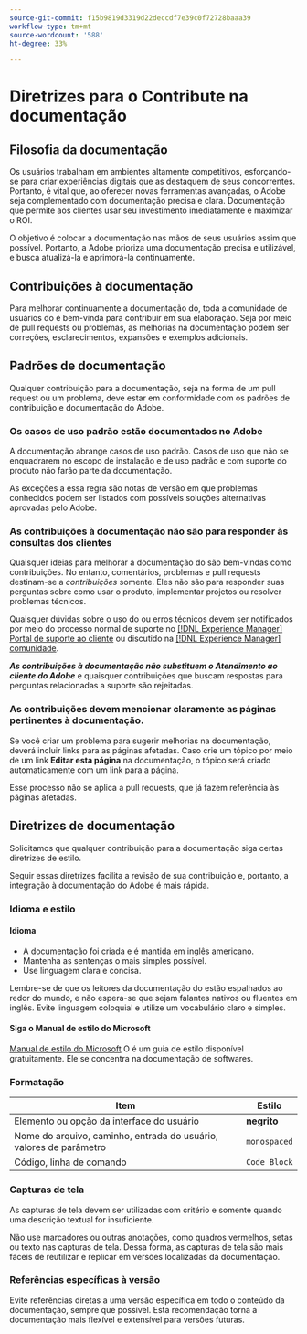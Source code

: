 ```yaml
---
source-git-commit: f15b9819d3319d22deccdf7e39c0f72728baaa39
workflow-type: tm+mt
source-wordcount: '588'
ht-degree: 33%

---
```

# Diretrizes para o Contribute na documentação

## Filosofia da documentação

Os usuários trabalham em ambientes altamente competitivos, esforçando-se para criar experiências digitais que as destaquem de seus concorrentes. Portanto, é vital que, ao oferecer novas ferramentas avançadas, o Adobe seja complementado com documentação precisa e clara. Documentação que permite aos clientes usar seu investimento imediatamente e maximizar o ROI.

O objetivo é colocar a documentação nas mãos de seus usuários assim que possível. Portanto, a Adobe prioriza uma documentação precisa e utilizável, e busca atualizá-la e aprimorá-la continuamente.

## Contribuições à documentação

Para melhorar continuamente a documentação do, toda a comunidade de usuários do é bem-vinda para contribuir em sua elaboração. Seja por meio de pull requests ou problemas, as melhorias na documentação podem ser correções, esclarecimentos, expansões e exemplos adicionais.

## Padrões de documentação

Qualquer contribuição para a documentação, seja na forma de um pull request ou um problema, deve estar em conformidade com os padrões de contribuição e documentação do Adobe.

### Os casos de uso padrão estão documentados no Adobe

A documentação abrange casos de uso padrão. Casos de uso que não se enquadrarem no escopo de instalação e de uso padrão e com suporte do produto não farão parte da documentação.

As exceções a essa regra são notas de versão em que problemas conhecidos podem ser listados com possíveis soluções alternativas aprovadas pelo Adobe.

### As contribuições à documentação não são para responder às consultas dos clientes

Quaisquer ideias para melhorar a documentação do são bem-vindas como contribuições. No entanto, comentários, problemas e pull requests destinam-se a *contribuições* somente. Eles não são para responder suas perguntas sobre como usar o produto, implementar projetos ou resolver problemas técnicos.

Quaisquer dúvidas sobre o uso do ou erros técnicos devem ser notificados por meio do processo normal de suporte no [[!DNL Experience Manager] Portal de suporte ao cliente](https://experienceleague.adobe.com/?support-solution=Experience+Manager&amp;lang=pt-BR#home) ou discutido na [[!DNL Experience Manager] comunidade](https://experienceleaguecommunities.adobe.com/t5/adobe-experience-manager/ct-p/adobe-experience-manager-community?profile.language=pt).

***As contribuições à documentação não substituem o Atendimento ao cliente do Adobe*** e quaisquer contribuições que buscam respostas para perguntas relacionadas a suporte são rejeitadas.

### As contribuições devem mencionar claramente as páginas pertinentes à documentação.

Se você criar um problema para sugerir melhorias na documentação, deverá incluir links para as páginas afetadas. Caso crie um tópico por meio de um link **Editar esta página** na documentação, o tópico será criado automaticamente com um link para a página.

Esse processo não se aplica a pull requests, que já fazem referência às páginas afetadas.

## Diretrizes de documentação

Solicitamos que qualquer contribuição para a documentação siga certas diretrizes de estilo.

Seguir essas diretrizes facilita a revisão de sua contribuição e, portanto, a integração à documentação do Adobe é mais rápida.

### Idioma e estilo

#### Idioma

* A documentação foi criada e é mantida em inglês americano.
* Mantenha as sentenças o mais simples possível.
* Use linguagem clara e concisa.

Lembre-se de que os leitores da documentação do estão espalhados ao redor do mundo, e não espera-se que sejam falantes nativos ou fluentes em inglês. Evite linguagem coloquial e utilize um vocabulário claro e simples.

#### Siga o Manual de estilo do Microsoft

[Manual de estilo do Microsoft](https://learn.microsoft.com/pt-br/style-guide/welcome/) O é um guia de estilo disponível gratuitamente. Ele se concentra na documentação de softwares.

### Formatação

| Item | Estilo |
| -------------------------------------------- | ---------------- |
| Elemento ou opção da interface do usuário | **negrito** |
| Nome do arquivo, caminho, entrada do usuário, valores de parâmetro | `monospaced` |
| Código, linha de comando | ```Code Block``` |

### Capturas de tela

As capturas de tela devem ser utilizadas com critério e somente quando uma descrição textual for insuficiente.

Não use marcadores ou outras anotações, como quadros vermelhos, setas ou texto nas capturas de tela. Dessa forma, as capturas de tela são mais fáceis de reutilizar e replicar em versões localizadas da documentação.

### Referências específicas à versão

Evite referências diretas a uma versão específica em todo o conteúdo da documentação, sempre que possível. Esta recomendação torna a documentação mais flexível e extensível para versões futuras.
